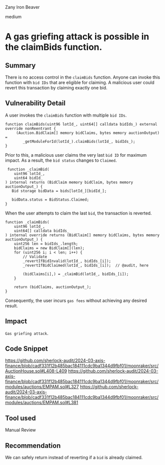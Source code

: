 Zany Iron Beaver

medium

# A gas griefing attack is possible in the claimBids function.

## Summary
There is no access control in the `claimBids` function.
Anyone can invoke this function with `bid IDs` that are eligible for claiming.
A malicious user could revert this transaction by claiming exactly one bid.
## Vulnerability Detail
A user invokes the `claimBids` function with multiple `bid IDs`.
```solidity
function claimBids(uint96 lotId_, uint64[] calldata bidIds_) external override nonReentrant {
     (Auction.BidClaim[] memory bidClaims, bytes memory auctionOutput) =
        _getModuleForId(lotId_).claimBids(lotId_, bidIds_);
}
```
Prior to this, a malicious user claims the very last `bid ID` for maximum impact.
As a result, the `bid status` changes to `Claimed`.
```solidity
 function _claimBid(
    uint96 lotId_,
    uint64 bidId_
) internal returns (BidClaim memory bidClaim, bytes memory auctionOutput_) {
   Bid storage bidData = bids[lotId_][bidId_];

   bidData.status = BidStatus.Claimed;
}
```
When the user attempts to claim the last `bid`, the transaction is reverted.
```solidity
function _claimBids(
    uint96 lotId_,
    uint64[] calldata bidIds_
) internal override returns (BidClaim[] memory bidClaims, bytes memory auctionOutput_) {
    uint256 len = bidIds_.length;
    bidClaims = new BidClaim[](len);
    for (uint256 i; i < len; i++) {
        // Validate
        _revertIfBidInvalid(lotId_, bidIds_[i]);
        _revertIfBidClaimed(lotId_, bidIds_[i]);  // @audit, here

        (bidClaims[i],) = _claimBid(lotId_, bidIds_[i]);
    }

    return (bidClaims, auctionOutput_);
}
```
Consequently, the user incurs `gas fees` without achieving any desired result.
## Impact
`Gas griefing attack`.
## Code Snippet
https://github.com/sherlock-audit/2024-03-axis-finance/blob/cadf331f12b485bac184111cdc9ba1344d9fbf01/moonraker/src/AuctionHouse.sol#L408-L409
https://github.com/sherlock-audit/2024-03-axis-finance/blob/cadf331f12b485bac184111cdc9ba1344d9fbf01/moonraker/src/modules/auctions/EMPAM.sol#L327
https://github.com/sherlock-audit/2024-03-axis-finance/blob/cadf331f12b485bac184111cdc9ba1344d9fbf01/moonraker/src/modules/auctions/EMPAM.sol#L381
## Tool used

Manual Review

## Recommendation
We can safely return instead of reverting if a `bid` is already claimed.